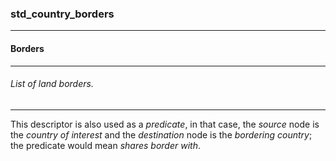 ### std_country_borders



------
#### Borders



------
###### List of land borders.



------
This descriptor is also used as a *predicate*, in that case, the *source* node is the *country of interest* and the *destination* node is the *bordering country*; the predicate would mean *shares border with*.
